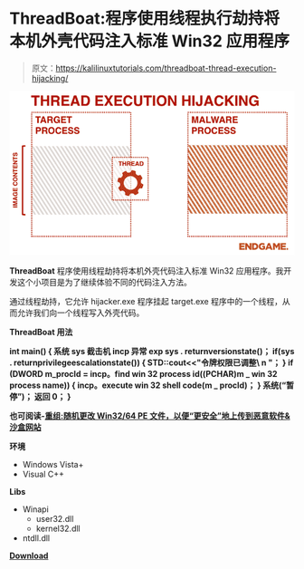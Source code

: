 # ThreadBoat:程序使用线程执行劫持将本机外壳代码注入标准 Win32 应用程序

> 原文：<https://kalilinuxtutorials.com/threadboat-thread-execution-hijacking/>

[![ThreadBoat : Program Uses Thread Execution Hijacking to Inject Native Shellcode into a Standard Win32 Application](img//17dc95695c66607e3eb70eed29d78141.png "ThreadBoat : Program Uses Thread Execution Hijacking to Inject Native Shellcode into a Standard Win32 Application")](https://1.bp.blogspot.com/-GY2ipxN4i5Q/XZhIVvyfzHI/AAAAAAAACzc/cim7Q344_0ovvlxN96NUmV6xoVCeRO0AgCLcBGAsYHQ/s1600/1234.gif)

**ThreadBoat** 程序使用线程劫持将本机外壳代码注入标准 Win32 应用程序。我开发这个小项目是为了继续体验不同的代码注入方法。

通过线程劫持，它允许 hijacker.exe 程序挂起 target.exe 程序中的一个线程，从而允许我们向一个线程写入外壳代码。

**ThreadBoat 用法**

**int main()
{
系统 sys
截击机 incp
异常 exp
sys . returnversionstate()；
if(sys . returnprivilegeescalationstate())
{
STD::cout<<"令牌权限已调整\ n "；
}
if (DWORD m_procId = incp。find win 32 process id((PCHAR)m _ win 32 process name))
{
incp。execute win 32 shell code(m _ procId)；
}
系统(“暂停”)；
返回 0；
}**

**也可阅读-[重组:随机更改 Win32/64 PE 文件，以便“更安全”地上传到恶意软件&沙盒网站](https://kalilinuxtutorials.com/recomposer-randomly-changes-win32-64/)**

**环境**

*   Windows Vista+
*   Visual C++

**Libs**

*   Winapi
    *   user32.dll
    *   kernel32.dll
*   ntdll.dll

[**Download**](https://github.com/cutesunshine/ThreadBoat)